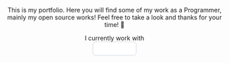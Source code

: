 <p align="center">
  This is my portfolio. Here you will find some of my work as a Programmer, mainly my open source works! Feel free to take a look and thanks for your time! 🙂
</p>

<p align="center">
  I currently work with
  <br>
  <img src="images/Sem Título-1 cópia.png" />
</p>
